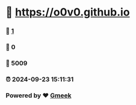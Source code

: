 #   :link: https://o0v0.github.io 
### :page_facing_up: [1](https://o0v0.github.io/tag.html) 
### :speech_balloon: 0 
### :hibiscus: 5009 
### :alarm_clock: 2024-09-23 15:11:31 
### Powered by :heart: [Gmeek](https://github.com/Meekdai/Gmeek)
